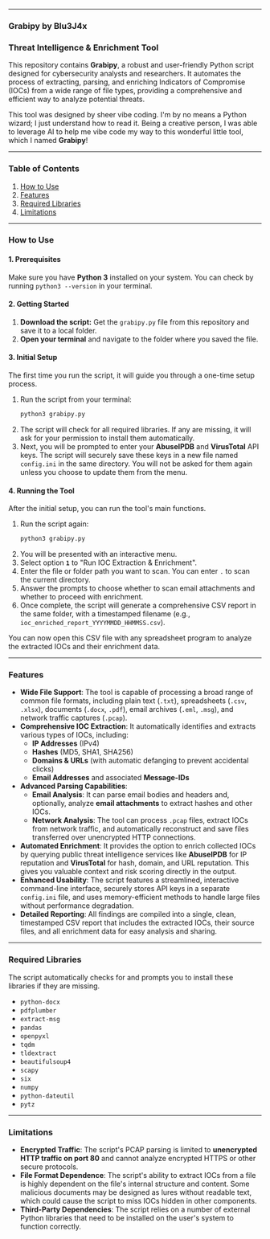 -----

### Grabipy by Blu3J4x

### Threat Intelligence & Enrichment Tool

This repository contains **Grabipy**, a robust and user-friendly Python script designed for cybersecurity analysts and researchers. It automates the process of extracting, parsing, and enriching Indicators of Compromise (IOCs) from a wide range of file types, providing a comprehensive and efficient way to analyze potential threats.

This tool was designed by sheer vibe coding. I'm by no means a Python wizard; I just understand how to read it. Being a creative person, I was able to leverage AI to help me vibe code my way to this wonderful little tool, which I named **Grabipy**\!

-----

### Table of Contents

1.  [How to Use](https://www.google.com/search?q=%23how-to-use)
2.  [Features](https://www.google.com/search?q=%23features)
3.  [Required Libraries](https://www.google.com/search?q=%23required-libraries)
4.  [Limitations](https://www.google.com/search?q=%23limitations)

-----

### How to Use

#### 1\. Prerequisites

Make sure you have **Python 3** installed on your system. You can check by running `python3 --version` in your terminal.

#### 2\. Getting Started

1.  **Download the script:** Get the `grabipy.py` file from this repository and save it to a local folder.
2.  **Open your terminal** and navigate to the folder where you saved the file.

#### 3\. Initial Setup

The first time you run the script, it will guide you through a one-time setup process.

1.  Run the script from your terminal:
    ```bash
    python3 grabipy.py
    ```
2.  The script will check for all required libraries. If any are missing, it will ask for your permission to install them automatically.
3.  Next, you will be prompted to enter your **AbuseIPDB** and **VirusTotal** API keys. The script will securely save these keys in a new file named `config.ini` in the same directory. You will not be asked for them again unless you choose to update them from the menu.

#### 4\. Running the Tool

After the initial setup, you can run the tool's main functions.

1.  Run the script again:
    ```bash
    python3 grabipy.py
    ```
2.  You will be presented with an interactive menu.
3.  Select option **`1`** to "Run IOC Extraction & Enrichment".
4.  Enter the file or folder path you want to scan. You can enter `.` to scan the current directory.
5.  Answer the prompts to choose whether to scan email attachments and whether to proceed with enrichment.
6.  Once complete, the script will generate a comprehensive CSV report in the same folder, with a timestamped filename (e.g., `ioc_enriched_report_YYYYMMDD_HHMMSS.csv`).

You can now open this CSV file with any spreadsheet program to analyze the extracted IOCs and their enrichment data.

-----

### Features

  * **Wide File Support**: The tool is capable of processing a broad range of common file formats, including plain text (`.txt`), spreadsheets (`.csv`, `.xlsx`), documents (`.docx`, `.pdf`), email archives (`.eml`, `.msg`), and network traffic captures (`.pcap`).
  * **Comprehensive IOC Extraction**: It automatically identifies and extracts various types of IOCs, including:
      * **IP Addresses** (IPv4)
      * **Hashes** (MD5, SHA1, SHA256)
      * **Domains & URLs** (with automatic defanging to prevent accidental clicks)
      * **Email Addresses** and associated **Message-IDs**
  * **Advanced Parsing Capabilities**:
      * **Email Analysis**: It can parse email bodies and headers and, optionally, analyze **email attachments** to extract hashes and other IOCs.
      * **Network Analysis**: The tool can process `.pcap` files, extract IOCs from network traffic, and automatically reconstruct and save files transferred over unencrypted HTTP connections.
  * **Automated Enrichment**: It provides the option to enrich collected IOCs by querying public threat intelligence services like **AbuseIPDB** for IP reputation and **VirusTotal** for hash, domain, and URL reputation. This gives you valuable context and risk scoring directly in the output.
  * **Enhanced Usability**: The script features a streamlined, interactive command-line interface, securely stores API keys in a separate `config.ini` file, and uses memory-efficient methods to handle large files without performance degradation.
  * **Detailed Reporting**: All findings are compiled into a single, clean, timestamped CSV report that includes the extracted IOCs, their source files, and all enrichment data for easy analysis and sharing.

-----

### Required Libraries

The script automatically checks for and prompts you to install these libraries if they are missing.

  * `python-docx`
  * `pdfplumber`
  * `extract-msg`
  * `pandas`
  * `openpyxl`
  * `tqdm`
  * `tldextract`
  * `beautifulsoup4`
  * `scapy`
  * `six`
  * `numpy`
  * `python-dateutil`
  * `pytz`

-----

### Limitations

  * **Encrypted Traffic**: The script's PCAP parsing is limited to **unencrypted HTTP traffic on port 80** and cannot analyze encrypted HTTPS or other secure protocols.
  * **File Format Dependence**: The script's ability to extract IOCs from a file is highly dependent on the file's internal structure and content. Some malicious documents may be designed as lures without readable text, which could cause the script to miss IOCs hidden in other components.
  * **Third-Party Dependencies**: The script relies on a number of external Python libraries that need to be installed on the user's system to function correctly.
